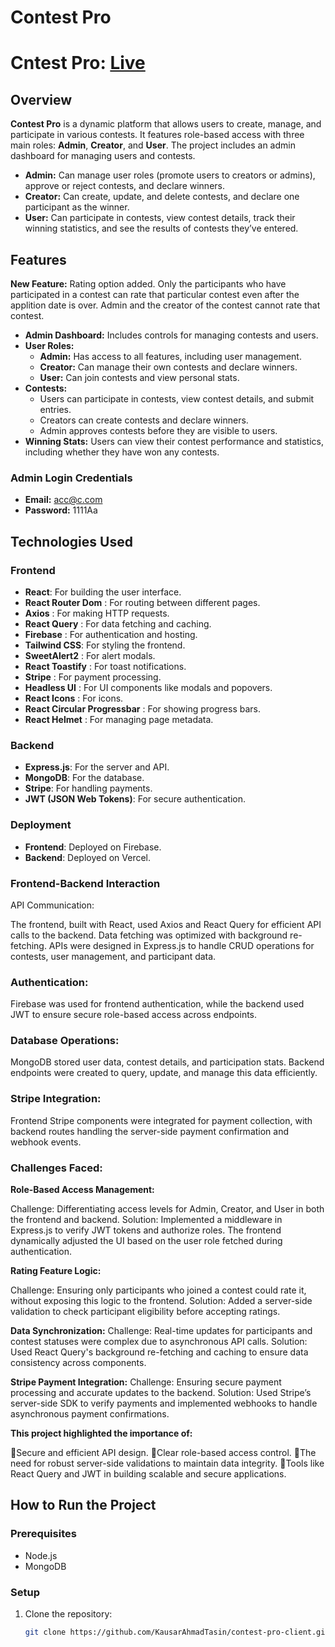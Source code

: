 # Contest Pro

# Cntest Pro: [Live](https://contest-pro-58eec.web.app/)

## Overview

**Contest Pro** is a dynamic platform that allows users to create, manage, and participate in various contests. It features role-based access with three main roles: **Admin**, **Creator**, and **User**. The project includes an admin dashboard for managing users and contests.

- **Admin:** Can manage user roles (promote users to creators or admins), approve or reject contests, and declare winners.
- **Creator:** Can create, update, and delete contests, and declare one participant as the winner.
- **User:** Can participate in contests, view contest details, track their winning statistics, and see the results of contests they’ve entered.

## Features

**New Feature:** Rating option added. Only the participants who have participated in a contest can rate that particular contest even after the applition date is over. Admin and the creator of the contest cannot rate that contest.

- **Admin Dashboard:** Includes controls for managing contests and users.
- **User Roles:**
  - **Admin:** Has access to all features, including user management.
  - **Creator:** Can manage their own contests and declare winners.
  - **User:** Can join contests and view personal stats.
- **Contests:**
  - Users can participate in contests, view contest details, and submit entries.
  - Creators can create contests and declare winners.
  - Admin approves contests before they are visible to users.
- **Winning Stats:** Users can view their contest performance and statistics, including whether they have won any contests.

### Admin Login Credentials

- **Email:** acc@c.com
- **Password:** 1111Aa

## Technologies Used

### Frontend

- **React**: For building the user interface.
- **React Router Dom** : For routing between different pages.
- **Axios** : For making HTTP requests.
- **React Query** : For data fetching and caching.
- **Firebase** : For authentication and hosting.
- **Tailwind CSS**: For styling the frontend.
- **SweetAlert2** : For alert modals.
- **React Toastify** : For toast notifications.
- **Stripe** : For payment processing.
- **Headless UI** : For UI components like modals and popovers.
- **React Icons** : For icons.
- **React Circular Progressbar** : For showing progress bars.
- **React Helmet** : For managing page metadata.

### Backend

- **Express.js**: For the server and API.
- **MongoDB**: For the database.
- **Stripe**: For handling payments.
- **JWT (JSON Web Tokens)**: For secure authentication.

### Deployment

- **Frontend**: Deployed on Firebase.
- **Backend**: Deployed on Vercel.


### Frontend-Backend Interaction
API Communication:

The frontend, built with React, used Axios and React Query for efficient API calls to the backend. Data fetching was optimized with background re-fetching.
APIs were designed in Express.js to handle CRUD operations for contests, user management, and participant data.

### Authentication:
Firebase was used for frontend authentication, while the backend used JWT to ensure secure role-based access across endpoints.

### Database Operations:
MongoDB stored user data, contest details, and participation stats. Backend endpoints were created to query, update, and manage this data efficiently.

### Stripe Integration:
Frontend Stripe components were integrated for payment collection, with backend routes handling the server-side payment confirmation and webhook events.

### Challenges Faced:

**Role-Based Access Management:**

Challenge: Differentiating access levels for Admin, Creator, and User in both the frontend and backend.
Solution: Implemented a middleware in Express.js to verify JWT tokens and authorize roles. The frontend dynamically adjusted the UI based on the user role fetched during authentication.

**Rating Feature Logic:**

Challenge: Ensuring only participants who joined a contest could rate it, without exposing this logic to the frontend.
Solution: Added a server-side validation to check participant eligibility before accepting ratings.

**Data Synchronization:**
Challenge: Real-time updates for participants and contest statuses were complex due to asynchronous API calls.
Solution: Used React Query's background re-fetching and caching to ensure data consistency across components.

**Stripe Payment Integration:**
Challenge: Ensuring secure payment processing and accurate updates to the backend.
Solution: Used Stripe’s server-side SDK to verify payments and implemented webhooks to handle asynchronous payment confirmations.


**This project highlighted the importance of:**

💠Secure and efficient API design.
💠Clear role-based access control.
💠The need for robust server-side validations to maintain data integrity.
💠Tools like React Query and JWT in building scalable and secure applications.

## How to Run the Project

### Prerequisites

- Node.js
- MongoDB

### Setup

1. Clone the repository:
   ```bash
   git clone https://github.com/KausarAhmadTasin/contest-pro-client.git
   ```
